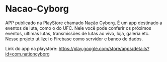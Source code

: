 # Nacao-Cyborg
APP publicado na PlayStore chamado Nação Cyborg. É um app destinado a eventos de luta, como o do UFC. Nele você pode conferir os próximos eventos, ultimas lutas, transmissões de lutas ao vivo, loja, galeria etc. Nesse projeto utilizei o Firebase como servidor e banco de dados.

Link do app na playstore: https://play.google.com/store/apps/details?id=com.nationcyborg
